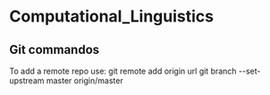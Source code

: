 Computational_Linguistics
=========================

Git commandos
-------------
To add a remote repo use:
    git remote add origin url
    git branch --set-upstream master origin/master
